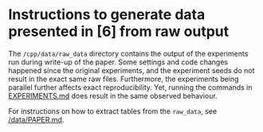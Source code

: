 # Instructions to generate data presented in [6] from raw output

The `/cpp/data/raw_data` directory contains the output of the experiments run during write-up of the paper. Some settings and code changes happened since the original experiments, and the experiment seeds do not result in the exact same raw files. Furthermore, the experiments being parallel further affects exact reproducibility. Yet, running the commands in [EXPERIMENTS.md](EXPERIMENTS.md) does result in the same observed behaviour.

For instructions on how to extract tables from the `raw_data`, see [/data/PAPER.md](../../data/PAPER.md).